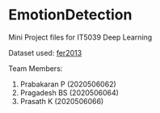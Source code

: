 # EmotionDetection

Mini Project files for IT5039 Deep Learning

Dataset used: [fer2013](https://www.kaggle.com/datasets/msambare/fer2013)

Team Members:
1. Prabakaran P (2020506062)
2. Pragadesh BS (2020506064)
3. Prasath K (2020506066)
